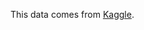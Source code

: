 This data comes from [Kaggle](https://www.kaggle.com/competitions/house-prices-advanced-regression-techniques/).
